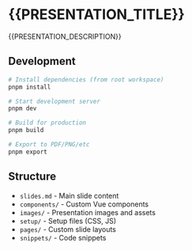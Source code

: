 # {{PRESENTATION_TITLE}}

{{PRESENTATION_DESCRIPTION}}

## Development

```bash
# Install dependencies (from root workspace)
pnpm install

# Start development server
pnpm dev

# Build for production
pnpm build

# Export to PDF/PNG/etc
pnpm export
```

## Structure

- `slides.md` - Main slide content
- `components/` - Custom Vue components
- `images/` - Presentation images and assets
- `setup/` - Setup files (CSS, JS)
- `pages/` - Custom slide layouts
- `snippets/` - Code snippets